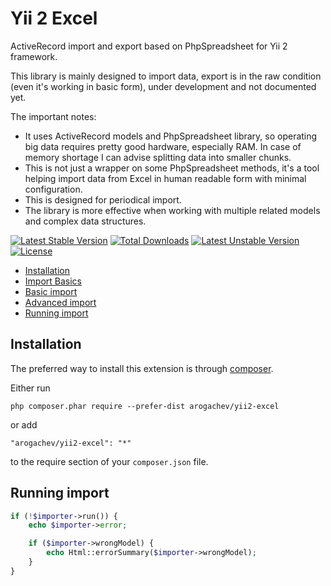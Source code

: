# Yii 2 Excel

ActiveRecord import and export based on PhpSpreadsheet for Yii 2 framework.

This library is mainly designed to import data, export is in the raw condition (even it's working in basic form),
under development and not documented yet.

The important notes:

- It uses ActiveRecord models and PhpSpreadsheet library, so operating big data requires pretty good hardware, especially RAM.
In case of memory shortage I can advise splitting data into smaller chunks.
- This is not just a wrapper on some PhpSpreadsheet methods, it's a tool helping import data from Excel in human readable
form with minimal configuration.
- This is designed for periodical import.
- The library is more effective when working with multiple related models and complex data structures.

[![Latest Stable Version](https://poser.pugx.org/arogachev/yii2-excel/v/stable)](https://packagist.org/packages/arogachev/yii2-excel)
[![Total Downloads](https://poser.pugx.org/arogachev/yii2-excel/downloads)](https://packagist.org/packages/arogachev/yii2-excel)
[![Latest Unstable Version](https://poser.pugx.org/arogachev/yii2-excel/v/unstable)](https://packagist.org/packages/arogachev/yii2-excel)
[![License](https://poser.pugx.org/arogachev/yii2-excel/license)](https://packagist.org/packages/arogachev/yii2-excel)

- [Installation](#installation)
- [Import Basics](docs/import-basics.md)
- [Basic import](docs/import-basic.md)
- [Advanced import](docs/import-advanced.md)
- [Running import](#running-import)

## Installation

The preferred way to install this extension is through [composer](http://getcomposer.org/download/).

Either run

```
php composer.phar require --prefer-dist arogachev/yii2-excel
```

or add

```
"arogachev/yii2-excel": "*"
```

to the require section of your `composer.json` file.

## Running import

```php
if (!$importer->run()) {
    echo $importer->error;

    if ($importer->wrongModel) {
        echo Html::errorSummary($importer->wrongModel);
    }
}
```
